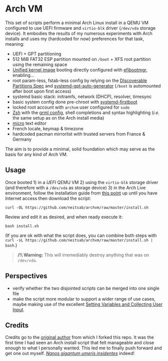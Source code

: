 # Arch VM

This set of scripts perform a minimal Arch Linux install in a QEMU VM configured to use UEFI firmware and `virtio-blk` driver (`/dev/vda` storage device). It embodies the results of my numerous experiments with Arch installs and uses my (hardcoded for now) preferences for that task, meaning:

* UEFI + GPT partitioning
* 512 MiB FAT32 ESP partition mounted on `/boot` + XFS root partition using the remaining space
* [Unified kernel image](https://wiki.archlinux.org/title/Unified_kernel_image) booting directly  configured with [efibootmgr](https://github.com/rhboot/efibootmgr), enabling...
* root param-less, fstab-less config by relying on the [DIscoverable Partitions Spec](https://systemd.io/DISCOVERABLE_PARTITIONS/) and [systemd-gpt-auto-generator](https://man.archlinux.org/man/systemd-gpt-auto-generator.8) (`/boot` is automounted after boot upon first access)
* systemd basic stack: initramfs, network (DHCP), resolver, timesync
* basic system config done pre-chroot with [systemd-firstboot](https://man.archlinux.org/man/core/systemd/systemd-firstboot.1.en)
* locked root account with `archvm` user configured for `sudo`
* [Zsh](https://zsh.sourceforge.io/) with the [grml config](https://grml.org/zsh/), shell completions and syntax highlighting (*i.e.* the same setup as on the Arch install media)
* [micro](https://micro-editor.github.io/) text editor
* French locale, keymap & timezone
* hardcoded pacman mirrorlist with trusted servers from France & Germany

The aim is to provide a minimal, solid foundation which may serve as the basis for any kind of Arch VM.

## Usage

Once booted 1) in a *UEFI* QEMU VM 2) using the `virtio-blk` storage driver (and therefore with a `/dev/vda` as storage device) 3) in the Arch Live environment, follow the installation guide from [this point](https://wiki.archlinux.org/title/Installation_guide#Set_the_console_keyboard_layout) up until you have Internet access then download the script:

    curl -OL https://github.com/neitsab/archvm/raw/master/install.sh

Review and edit it as desired, and when ready execute it:

    bash install.sh

(If you are ok with what the script does, you can combine both steps with `curl -sL https://github.com/neitsab/archvm/raw/master/install.sh | bash`.)

> **/!\ Warning:** This will irremediably destroy anything that was on `/dev/vda`.

## Perspectives

* verify whether the two disjointed scripts can be merged into one single file
* make the script more modular to support a wider range of use cases, maybe making use of the excellent [Setting Variables and Collecting User Input](https://disconnected.systems/blog/archlinux-installer/#setting-variables-and-collecting-user-input).

## Credits

Credits go to the [original author](https://github.com/peterstace/archvm) from which I forked this repo. It was the first time I had seen an Arch install script that felt manageable and close enough to what I personally wanted. This led me to finally push forward and get one out myself. [*Nanos gigantum umeris insidentes*](https://en.wikipedia.org/wiki/Standing_on_the_shoulders_of_giants) indeed!
